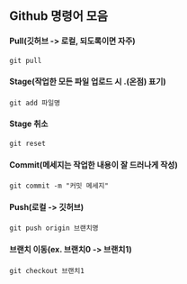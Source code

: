 Github 명령어 모음
------------------

#### Pull(깃허브 -> 로컬, 되도록이면 자주)

```
git pull
```

#### Stage(작업한 모든 파일 업로드 시 .(온점) 표기)

```
git add 파일명
```

#### Stage 취소

```
git reset
```

#### Commit(메세지는 작업한 내용이 잘 드러나게 작성)

```
git commit -m "커밋 메세지"
```

#### Push(로컬 -> 깃허브)

```
git push origin 브랜치명
```

#### 브랜치 이동(ex. 브랜치0 -> 브랜치1)

```
git checkout 브랜치1
```
